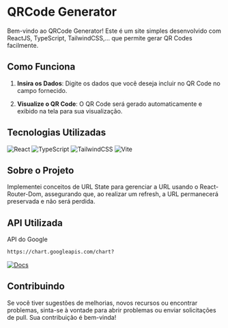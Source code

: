 # QRCode Generator

Bem-vindo ao QRCode Generator! Este é um site simples desenvolvido com ReactJS, TypeScript, TailwindCSS,...  que permite gerar QR Codes facilmente.

## Como Funciona

1. **Insira os Dados**: Digite os dados que você deseja incluir no QR Code no campo fornecido.

2. **Visualize o QR Code**: O QR Code será gerado automaticamente e exibido na tela para sua visualização.

## Tecnologias Utilizadas

![React](https://img.shields.io/badge/react-%2320232a.svg?style=for-the-badge&logo=react&logoColor=%2361DAFB) 
![TypeScript](https://img.shields.io/badge/typescript-%23007ACC.svg?style=for-the-badge&logo=typescript&logoColor=white) 
![TailwindCSS](https://img.shields.io/badge/TailwindCSS-06B6D4.svg?style=for-the-badge&logo=tailwindcss&logoColor=white) 
![Vite](https://img.shields.io/badge/vite-%23646CFF.svg?style=for-the-badge&logo=vite&logoColor=white)

## Sobre o Projeto
Implementei conceitos de URL State para gerenciar a URL usando o React-Router-Dom, assegurando que, ao realizar um refresh, a URL permanecerá preservada e não será perdida.

## API Utilizada
API do Google
```bash
https://chart.googleapis.com/chart?
```
[![Docs](https://img.shields.io/badge/Docs-Google-blue.svg?style=for-the-badge&link=https://developers.google.com/chart/infographics/docs/qr_codes?hl=pt-br)](https://developers.google.com/chart/infographics/docs/qr_codes?hl=pt-br)

## Contribuindo

Se você tiver sugestões de melhorias, novos recursos ou encontrar problemas, sinta-se à vontade para abrir problemas ou enviar solicitações de pull. Sua contribuição é bem-vinda!
